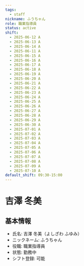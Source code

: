 ```yaml
---
tags:
  - staff
nickname: ふうちゃん
role: 職業指導員
status: active
shift:
  - 2025-06-12 A
  - 2025-06-13 A
  - 2025-06-14 A
  - 2025-06-11 A
  - 2025-06-15 A
  - 2025-06-16 A
  - 2025-06-17 A
  - 2025-06-18 A
  - 2025-06-19 A
  - 2025-06-20 A
  - 2025-06-21 A
  - 2025-06-22 A
  - 2025-06-23 A
  - 2025-06-24 A
  - 2025-06-25 A
  - 2025-06-26 A
  - 2025-06-27 A
  - 2025-06-28 A
  - 2025-06-29 A
  - 2025-06-30 A
  - 2025-07-01 A
  - 2025-07-02 A
  - 2025-07-03 A
  - 2025-07-04 A
  - 2025-07-05 A
  - 2025-07-06 A
  - 2025-07-07 A
  - 2025-07-08 A
  - 2025-07-09 A
  - 2025-07-10 A
default_shift: 09:30-15:00
---
```


# 吉澤 冬美

## 基本情報
- 氏名: 吉澤 冬美（よしざわ ふゆみ）
- ニックネーム: ふうちゃん
- 役職: 職業指導員
- 状態: 勤務中
- シフト登録: 可能 
